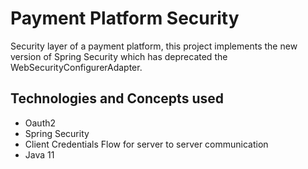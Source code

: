 # Payment Platform Security
Security layer of a payment platform, this project implements the 
new version of Spring Security which has deprecated the WebSecurityConfigurerAdapter.

## Technologies and Concepts used

- Oauth2
- Spring Security
- Client Credentials Flow for server to server communication
- Java 11
